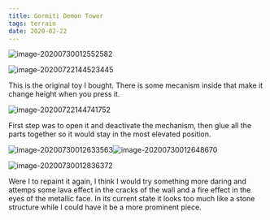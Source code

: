 ```yaml
---
title: Gormiti Demon Tower
tags: terrain
date: 2020-02-22
---
```


![image-20200730012552582](image-20200730012552582.png)

![image-20200722144523445](image-20200722144523445.png)



This is the original toy I bought. There is some mecanism inside that make it change height when you press it.

![image-20200722144741752](image-20200722144741752.png)

First step was to open it and deactivate the mechanism, then glue all the parts together so it would stay in the most elevated position.

![image-20200730012633563](image-20200730012633563.png)![image-20200730012648670](image-20200730012648670.png)

![image-20200730012836372](image-20200730012836372.png)



Were I to repaint it again, I think I would try something more daring and attemps some lava effect in the cracks of the wall and a fire effect in the eyes of the metallic face. In its current state it looks too much like a stone structure while I could have it be a more prominent piece.